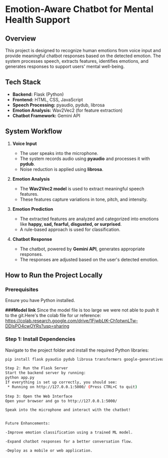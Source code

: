 # Emotion-Aware Chatbot for Mental Health Support

## Overview
This project is designed to recognize human emotions from voice input and provide meaningful chatbot responses based on the detected emotion. The system processes speech, extracts features, identifies emotions, and generates responses to support users' mental well-being.

## Tech Stack
- **Backend:** Flask (Python)
- **Frontend:** HTML, CSS, JavaScript
- **Speech Processing:** pyaudio, pydub, librosa
- **Emotion Analysis:** Wav2Vec2 (for feature extraction)
- **Chatbot Framework:** Gemini API

## System Workflow
1. **Voice Input**
   - The user speaks into the microphone.
   - The system records audio using **pyaudio** and processes it with **pydub**.
   - Noise reduction is applied using **librosa**.

2. **Emotion Analysis**
   - The **Wav2Vec2 model** is used to extract meaningful speech features.
   - These features capture variations in tone, pitch, and intensity.

3. **Emotion Prediction**
   - The extracted features are analyzed and categorized into emotions like **happy, sad, fearful, disgusted, or surprised**.
   - A rule-based approach is used for classification.

4. **Chatbot Response**
   - The chatbot, powered by **Gemini API**, generates appropriate responses.
   - The responses are adjusted based on the user's detected emotion.

## How to Run the Project Locally

### Prerequisites
Ensure you have Python installed. 


**###Model link**
Since the model file is too large we were not able to push it to the git.Here's the colab file for ur reference:
https://colab.research.google.com/drive/1FjwbLtK-Ch1otwnLTw-DDlsPO4cwOYRs?usp=sharing

### Step 1: Install Dependencies
Navigate to the project folder and install the required Python libraries:
```bash
pip install flask pyaudio pydub librosa transformers google-generativeai

Step 2: Run the Flask Server
Start the backend server by running:
python app.py
If everything is set up correctly, you should see:
 * Running on http://127.0.0.1:5000/ (Press CTRL+C to quit)
 
Step 3: Open the Web Interface
Open your browser and go to http://127.0.0.1:5000/

Speak into the microphone and interact with the chatbot!


Future Enhancements:

-Improve emotion classification using a trained ML model.

-Expand chatbot responses for a better conversation flow.

-Deploy as a mobile or web application.




